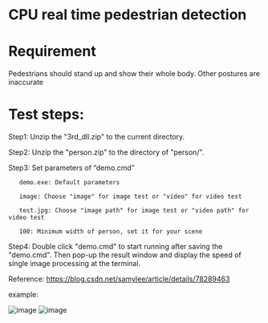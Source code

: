 # CPU real time pedestrian detection
# Requirement
Pedestrians should stand up and show their whole body. Other postures are inaccurate
 
# Test steps:

Step1: Unzip the "3rd_dll.zip" to the current directory.

Step2: Unzip the "person.zip" to the directory of "person/".

Step3: Set parameters of “demo.cmd”

       demo.exe: Default parameters

       image: Choose "image" for image test or "video" for video test

       test.jpg: Choose "image path" for image test or "video path" for video test

       100: Minimum width of person, set it for your scene

Step4: Double click "demo.cmd" to start running after saving the "demo.cmd". Then pop-up the result window and display the speed of single image processing at the terminal.


Reference: https://blog.csdn.net/samylee/article/details/78289463

example:

![image](https://github.com/samylee/mtcnn_person/blob/master/1.jpg)                     ![image](https://github.com/samylee/mtcnn_person/blob/master/2.jpg)
